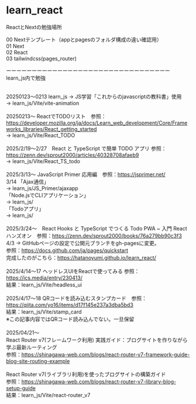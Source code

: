 # learn_react

ReactとNextの勉強場所

00 Nextテンプレート（appとpagesのフォルダ構成の違い確認用）<br>
01 Next<br>
02 React<br>
03 tailwindcss(pages_router)

ーーーーーーーーーーーーーーーーーーーーーーーーーーーーーーーー<br>
learn_js内で勉強<br>
<br>

20250123〜0213 learn_js → JS学習「これからのjavascriptの教科書」使用<br>
→ learn_js/Vite/vite-animation<br>
<br>
20250213〜 ReactでTODOリスト　参照：https://developer.mozilla.org/ja/docs/Learn_web_development/Core/Frameworks_libraries/React_getting_started<br>
→ learn_js/Vite/React_TODO<br>
<br>
2025/2/19〜2/27　React と TypeScript で簡単 TODO アプリ 参照：https://zenn.dev/sprout2000/articles/40328708afaeb9<br>
→ learn_js/Vite/React_TS_todo<br>
<br>
2025/3/13〜 JavaScript Primer 応用編　参照：https://jsprimer.net/<br>
3/14 「Ajax通信」<br>
→ learn_js/JS_Primer/ajaxapp<br>
「Node.jsでCLIアプリケーション」<br>
→ learn_js/<br>
「Todoアプリ」<br>
→ learn_js/<br>
<br>
2025/3/24〜　React Hooks と TypeScript でつくる Todo PWA ~ 入門 React ハンズオン　参照：https://zenn.dev/sprout2000/books/76a279bb90c3f3<br>
4/3 → GitHubページの設定で公開元ブランチをgh-pagesに変更。<br>
参照：https://docs.github.com/ja/pages/quickstart<br>
完成したのがこちら：https://hatanoyumi.github.io/learn_react/<br>
<br>
2025/4/14〜17 ヘッドレスUIをReactで使ってみる 参照：https://ics.media/entry/230413/<br>
結果：learn_js/Vite/headless_ui<br>
<br>
2025/4/17〜18 QRコードを読み込むスタンプカード　参照：https://qiita.com/yo16/items/d17f145e237a3dba5bd3<br>
結果：learn_js/Vite/stamp_card<br>
※この記事内容ではQRコード読み込んでない。一旦保留<br>
<br>
2025/04/21〜　<br>
React Router v7(フレームワーク利用) 実践ガイド：ブログサイトを作りながら学ぶ最新ルーティング<br>
参照：https://shinagawa-web.com/blogs/react-router-v7-framework-guide-blog-site-routing-example<br>
<br>
React Router v7(ライブラリ利用)を使ったブログサイトの構築ガイド<br>
参照：https://shinagawa-web.com/blogs/react-router-v7-library-blog-setup-guide<br>
結果：learn_js/Vite/react-router_v7<br>

